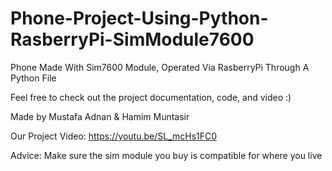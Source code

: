 # Phone-Project-Using-Python-RasberryPi-SimModule7600
Phone Made With Sim7600 Module, Operated Via RasberryPi Through A Python File

Feel free to check out the project documentation, code, and video :)

Made by Mustafa Adnan & Hamim Muntasir

Our Project Video: https://youtu.be/SL_mcHs1FC0

Advice: Make sure the sim module you buy is compatible for where you live
